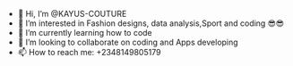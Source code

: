- 👋 Hi, I’m @KAYUS-COUTURE
- 👀 I’m interested in Fashion designs, data analysis,Sport and coding 😎😎
- 🌱 I’m currently learning  how to code
- 💞️ I’m looking to collaborate on  coding and Apps developing
- 📫 How to reach me: +2348149805179

<!---
KAYUS-COUTURE/KAYUS-COUTURE is a ✨ special ✨ repository because its `README.md` (this file) appears on your GitHub profile.
You can click the Preview link to take a look at your changes.
--->
